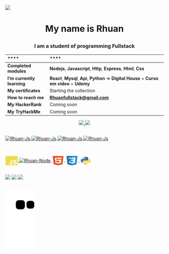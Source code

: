<img src="https://raw.githubusercontent.com/iampavangandhi/iampavangandhi/master/gifs/Hi.gif" width="60"><h1 align="center">
	 My name is Rhuan
</h1>
<h3 align="center">I am a student of programming Fullstack </h3>
<div style="display: inline_block;" align="center">
	
|  **** | **** |
| :---------        |     :---------  |
| **Completed modules** | **Nodejs**, **Javascript**, **Http**, **Express**, **Html**, **Css**|
| **I’m currently learning** | **React**, **Mysql**, **Api**, **Python** => **Digital House** + **Curso em video** + **Udemy** |
|**My certificates** | Starting the collection |
|**How to reach me** | **Rhuanfullstack@gmail.com** |
|**My HackerRank** | Coming soon |
|**My TryHackMe** | Coming soon |
	
</div>

<div align="center">
    <a href="https://github.com/RhuanFSTK">
    <img height="180em" src="https://github-readme-stats.vercel.app/api?username=RhuanFSTK&show_icons=show_icons=true&theme=tokyonight"/>
    <img height="180em" src="https://github-readme-stats.vercel.app/api/top-langs/?username=RhuanFSTK&layout=show_icons=true&theme=tokyonight"/>
</div>

##    
    
<div>
    <img align="center" alt="Rhuan-Js" height="30" width="40" src="https://img.shields.io/badge/mac%20os-000000?style=for-the-badge&logo=apple&logoColor=white">
    <img align="center" alt="Rhuan-Js" height="30" width="40" src="https://img.shields.io/badge/iOS-000000?style=for-the-badge&logo=ios&logoColor=white">
    <img align="center" alt="Rhuan-Js" height="30" width="40" src="https://img.shields.io/badge/Windows-0078D6?style=for-the-badge&logo=windows&logoColor=white">
    <img align="center" alt="Rhuan-Js" height="30" width="40" src="https://img.shields.io/badge/Android-3DDC84?style=for-the-badge&logo=android&logoColor=white">
</div style="display: inline_block">
    
##    
    
<div style="display: inline_block"><br>
    <img align="center" alt="Rhuan-Js" height="30" width="40" src="https://raw.githubusercontent.com/devicons/devicon/master/icons/javascript/javascript-plain.svg">
    <img align="center" alt="Rhuan-Node" height="30" width="40" src="https://img.shields.io/badge/Node.js-43853D?style=for-the-badge&logo=node.js&logoColor=white">
    <img align="center" alt="Rhuan-HTML" height="30" width="40" src="https://raw.githubusercontent.com/devicons/devicon/master/icons/html5/html5-original.svg">
    <img align="center" alt="Rhuan-CSS" height="30" width="40" src="https://raw.githubusercontent.com/devicons/devicon/master/icons/css3/css3-original.svg">
    <img align="center" alt="Rhuan-Python" height="30" width="40" src="https://raw.githubusercontent.com/devicons/devicon/master/icons/python/python-original.svg">   
</div>

##    
       
<div> 
    <a href="https://www.linkedin.com/in/rhuan-cesar-7b038b226/" target="_blank"><img src="https://img.shields.io/badge/-LinkedIn-%230077B5?style=for-the-badge&logo=linkedin&logoColor=white" target="_blank"></a>
    <a href = "mailto:rhuanfullstack@gmail.com"><img src="https://img.shields.io/badge/-Gmail-%23333?style=for-the-badge&logo=gmail&logoColor=white" target="_blank"></a>
    <a href="https://www.instagram.com/prod1tera/" target="_blank"><img src="https://img.shields.io/badge/-Instagram-%23E4405F?style=for-the-badge&logo=instagram&logoColor=white" target="_blank"></a> 
   

##    
        
![Snake animation](https://github.com/rafaballerini/rafaballerini/blob/output/github-contribution-grid-snake.svg)
 
</div>
